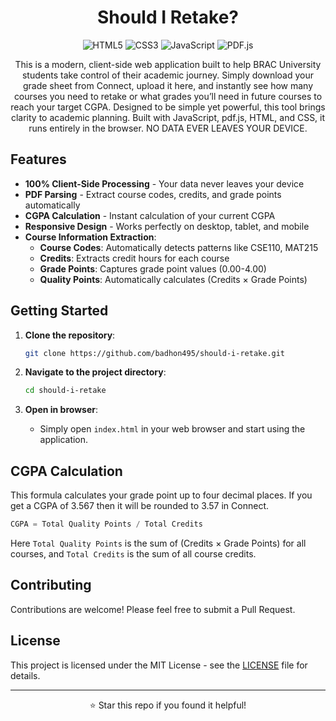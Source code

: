 <div align="center">

# Should I Retake?

![HTML5](https://img.shields.io/badge/HTML5-E34F26?style=flat-square&logo=html5&logoColor=white)
![CSS3](https://img.shields.io/badge/CSS3-1572B6?style=flat-square&logo=css3&logoColor=white)
![JavaScript](https://img.shields.io/badge/JavaScript-F7DF1E?style=flat-square&logo=javascript&logoColor=black)
![PDF.js](https://img.shields.io/badge/PDF.js-00539F?style=flat-square&logo=pdf&logoColor=white)

This is a modern, client-side web application built to help BRAC University students take control of their academic journey. Simply download your grade sheet from Connect, upload it here, and instantly see how many courses you need to retake or what grades you’ll need in future courses to reach your target CGPA. Designed to be simple yet powerful, this tool brings clarity to academic planning. Built with JavaScript, pdf.js, HTML, and CSS, it runs entirely in the browser. NO DATA EVER LEAVES YOUR DEVICE.
</div>


## Features

- **100% Client-Side Processing** - Your data never leaves your device
- **PDF Parsing** - Extract course codes, credits, and grade points automatically
- **CGPA Calculation** - Instant calculation of your current CGPA
- **Responsive Design** - Works perfectly on desktop, tablet, and mobile
- **Course Information Extraction**:
  - **Course Codes**: Automatically detects patterns like CSE110, MAT215
  - **Credits**: Extracts credit hours for each course
  - **Grade Points**: Captures grade point values (0.00-4.00)
  - **Quality Points**: Automatically calculates (Credits × Grade Points)


## Getting Started

1. **Clone the repository**:
   ```bash
   git clone https://github.com/badhon495/should-i-retake.git
   ```

2. **Navigate to the project directory**:
   ```bash
   cd should-i-retake
   ```

3. **Open in browser**:
   - Simply open `index.html` in your web browser and start using the application.


## CGPA Calculation
This formula calculates your grade point up to four decimal places. If you get a CGPA of 3.567 then it will be rounded to 3.57 in Connect.

```javascript
CGPA = Total Quality Points / Total Credits
```
Here `Total Quality Points` is the sum of (Credits × Grade Points) for all courses, and `Total Credits` is the sum of all course credits.


## Contributing

Contributions are welcome! Please feel free to submit a Pull Request.

## License

This project is licensed under the MIT License - see the [LICENSE](LICENSE) file for details.

---

<div align="center">
  <p>⭐ Star this repo if you found it helpful!</p>
</div>
